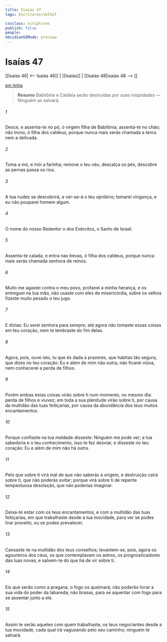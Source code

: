 ```yaml
---
title: Isaías 47
tags: Escrituras\VelhoT

cssclass: scriptures
publish: false
people:
obsidianUIMode: preview
---
```


# Isaías 47
[[Isaías 46| <-- Isaías 46]] | [[Isaías]] | [[Isaías 48|Isaías 48 --> ]]

[em linha](https://churchofjesuschrist.org/study/scriptures/ot/isa/47?lang=por)

> __Resumo__
Babilônia e Caldeia serão destruídas por suas iniquidades — Ninguém as salvará.

###### 1 
Desce, e assenta-te no pó, ó virgem filha de Babilônia; assenta-te no chão;  não  trono, ó filha dos caldeus, porque nunca mais serás chamada a tenra nem a delicada.

###### 2 
Toma a mó, e mói a farinha; remove o teu véu, descalça os pés, descobre as pernas  passa os rios.

###### 3 
A tua nudez se descobrirá, e ver-se-á o teu opróbrio; tomarei vingança, e eu não pouparei homem algum.

###### 4 
O nome do nosso Redentor  o  dos Exércitos, o Santo de Israel.

###### 5 
Assenta-te calada, e entra nas trevas, ó filha dos caldeus, porque nunca mais serás chamada senhora de reinos.

###### 6 
Muito me agastei contra o meu povo, profanei a minha herança, e os entreguei na tua mão,  não usaste com eles de misericórdia,  sobre os velhos fizeste muito pesado o teu jugo.

###### 7 
E dizias: Eu serei senhora para sempre; até agora não tomaste essas coisas em teu coração, nem te lembraste do fim delas.

###### 8 
Agora, pois, ouve isto, tu que és dada a prazeres, que habitas tão segura, que dizes no teu coração: Eu  e além de mim não  outra; não ficarei viúva, nem conhecerei a perda de filhos.

###### 9 
Porém ambas estas coisas virão sobre ti num momento, no mesmo dia: perda de filhos e viuvez; em toda a sua plenitude virão sobre ti, por causa da multidão das tuas feitiçarias, por causa da abundância dos teus muitos encantamentos.

###### 10 
Porque confiaste na tua maldade  disseste: Ninguém me pode ver; a tua sabedoria e o teu conhecimento, isso te fez desviar, e disseste no teu coração: Eu  e além de mim não há outra.

###### 11 
Pelo que sobre ti virá mal de que não saberás a origem, e  destruição cairá sobre ti, que não poderás evitar; porque virá sobre ti de repente  tempestuosa desolação, que não poderias imaginar.

###### 12 
Deixa-te estar com os teus encantamentos, e com a multidão das tuas feitiçarias, em que trabalhaste desde a tua mocidade, para ver se podes tirar proveito, ou se  podes prevalecer.

###### 13 
Cansaste-te na multidão dos teus conselhos; levantem-se, pois, agora os agoureiros dos céus, os que contemplavam os astros, os prognosticadores das luas novas, e salvem-te do que há de vir sobre ti.

###### 14 
Eis que serão como a pragana, o fogo os queimará; não poderão livrar a sua vida do poder da labareda; não  brasas, para se aquentar com  fogo para se assentar junto a ele.

###### 15 
Assim te serão aqueles com quem trabalhaste, os teus negociantes desde a tua mocidade, cada qual irá vagueando pelo seu caminho; ninguém te salvará.


